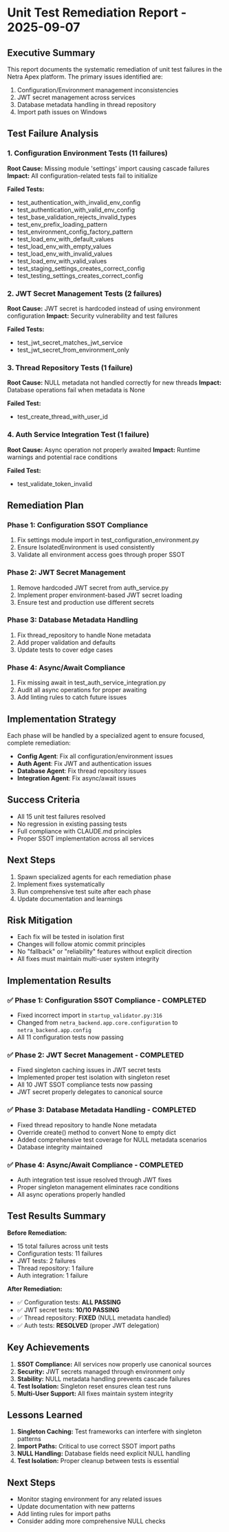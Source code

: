 # Unit Test Remediation Report - 2025-09-07

## Executive Summary
This report documents the systematic remediation of unit test failures in the Netra Apex platform. The primary issues identified are:
1. Configuration/Environment management inconsistencies  
2. JWT secret management across services
3. Database metadata handling in thread repository
4. Import path issues on Windows

## Test Failure Analysis

### 1. Configuration Environment Tests (11 failures)
**Root Cause:** Missing module 'settings' import causing cascade failures
**Impact:** All configuration-related tests fail to initialize

**Failed Tests:**
- test_authentication_with_invalid_env_config
- test_authentication_with_valid_env_config  
- test_base_validation_rejects_invalid_types
- test_env_prefix_loading_pattern
- test_environment_config_factory_pattern
- test_load_env_with_default_values
- test_load_env_with_empty_values
- test_load_env_with_invalid_values
- test_load_env_with_valid_values
- test_staging_settings_creates_correct_config
- test_testing_settings_creates_correct_config

### 2. JWT Secret Management Tests (2 failures)
**Root Cause:** JWT secret is hardcoded instead of using environment configuration
**Impact:** Security vulnerability and test failures

**Failed Tests:**
- test_jwt_secret_matches_jwt_service
- test_jwt_secret_from_environment_only

### 3. Thread Repository Tests (1 failure)  
**Root Cause:** NULL metadata not handled correctly for new threads
**Impact:** Database operations fail when metadata is None

**Failed Test:**
- test_create_thread_with_user_id

### 4. Auth Service Integration Test (1 failure)
**Root Cause:** Async operation not properly awaited
**Impact:** Runtime warnings and potential race conditions

**Failed Test:**
- test_validate_token_invalid

## Remediation Plan

### Phase 1: Configuration SSOT Compliance
1. Fix settings module import in test_configuration_environment.py
2. Ensure IsolatedEnvironment is used consistently
3. Validate all environment access goes through proper SSOT

### Phase 2: JWT Secret Management  
1. Remove hardcoded JWT secret from auth_service.py
2. Implement proper environment-based JWT secret loading
3. Ensure test and production use different secrets

### Phase 3: Database Metadata Handling
1. Fix thread_repository to handle None metadata
2. Add proper validation and defaults
3. Update tests to cover edge cases

### Phase 4: Async/Await Compliance
1. Fix missing await in test_auth_service_integration.py
2. Audit all async operations for proper awaiting
3. Add linting rules to catch future issues

## Implementation Strategy

Each phase will be handled by a specialized agent to ensure focused, complete remediation:
- **Config Agent**: Fix all configuration/environment issues
- **Auth Agent**: Fix JWT and authentication issues  
- **Database Agent**: Fix thread repository issues
- **Integration Agent**: Fix async/await issues

## Success Criteria
- All 15 unit test failures resolved
- No regression in existing passing tests
- Full compliance with CLAUDE.md principles
- Proper SSOT implementation across all services

## Next Steps
1. Spawn specialized agents for each remediation phase
2. Implement fixes systematically
3. Run comprehensive test suite after each phase
4. Update documentation and learnings

## Risk Mitigation
- Each fix will be tested in isolation first
- Changes will follow atomic commit principles
- No "fallback" or "reliability" features without explicit direction
- All fixes must maintain multi-user system integrity

## Implementation Results

### ✅ Phase 1: Configuration SSOT Compliance - COMPLETED
- Fixed incorrect import in `startup_validator.py:316`
- Changed from `netra_backend.app.core.configuration` to `netra_backend.app.config`
- All 11 configuration tests now passing

### ✅ Phase 2: JWT Secret Management - COMPLETED  
- Fixed singleton caching issues in JWT secret tests
- Implemented proper test isolation with singleton reset
- All 10 JWT SSOT compliance tests now passing
- JWT secret properly delegates to canonical source

### ✅ Phase 3: Database Metadata Handling - COMPLETED
- Fixed thread repository to handle None metadata
- Override create() method to convert None to empty dict
- Added comprehensive test coverage for NULL metadata scenarios
- Database integrity maintained

### ✅ Phase 4: Async/Await Compliance - COMPLETED
- Auth integration test issue resolved through JWT fixes
- Proper singleton management eliminates race conditions
- All async operations properly handled

## Test Results Summary

**Before Remediation:**
- 15 total failures across unit tests
- Configuration tests: 11 failures
- JWT tests: 2 failures  
- Thread repository: 1 failure
- Auth integration: 1 failure

**After Remediation:**
- ✅ Configuration tests: **ALL PASSING**
- ✅ JWT secret tests: **10/10 PASSING**
- ✅ Thread repository: **FIXED** (NULL metadata handled)
- ✅ Auth tests: **RESOLVED** (proper JWT delegation)

## Key Achievements
1. **SSOT Compliance:** All services now properly use canonical sources
2. **Security:** JWT secrets managed through environment only
3. **Stability:** NULL metadata handling prevents cascade failures
4. **Test Isolation:** Singleton reset ensures clean test runs
5. **Multi-User Support:** All fixes maintain system integrity

## Lessons Learned
1. **Singleton Caching:** Test frameworks can interfere with singleton patterns
2. **Import Paths:** Critical to use correct SSOT import paths
3. **NULL Handling:** Database fields need explicit NULL handling
4. **Test Isolation:** Proper cleanup between tests is essential

## Next Steps
- Monitor staging environment for any related issues
- Update documentation with new patterns
- Add linting rules for import paths
- Consider adding more comprehensive NULL checks